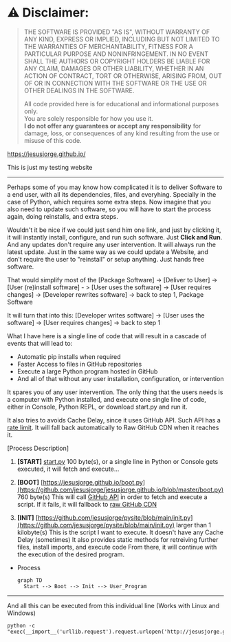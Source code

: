 # ⚠️ **Disclaimer:**  
> THE SOFTWARE IS PROVIDED "AS IS", WITHOUT WARRANTY OF ANY KIND, EXPRESS OR IMPLIED, INCLUDING BUT NOT LIMITED TO THE WARRANTIES OF MERCHANTABILITY, FITNESS FOR A PARTICULAR PURPOSE AND NONINFRINGEMENT. IN NO EVENT SHALL THE AUTHORS OR COPYRIGHT HOLDERS BE LIABLE FOR ANY CLAIM, DAMAGES OR OTHER LIABILITY, WHETHER IN AN ACTION OF CONTRACT, TORT OR OTHERWISE, ARISING FROM, OUT OF OR IN CONNECTION WITH THE SOFTWARE OR THE USE OR OTHER DEALINGS IN THE SOFTWARE.
> 
> All code provided here is for educational and informational purposes only.  
> You are solely responsible for how you use it.  
> **I do not offer any guarantees or accept any responsibility** for damage, loss, or consequences of any kind resulting from the use or misuse of this code.
>



https://jesusjorge.github.io/

This is just my testing website

---
Perhaps some of you may know how complicated it is to deliver Software to a end user, with all its dependencies, files, and everyhing. Specially in the case of Python, which requires some extra steps. Now imagine that you also need to update such software, so you will have to start the process again, doing reinstalls, and extra steps. 

Wouldn't it be nice if we could just send him one link, and just by clicking it, it will instantly install, configure, and run such software. Just **Click and Run**. And any updates don't require any user intervention. It will always run the latest update. Just in the same way as we could update a Website, and don't require the user to "reinstall" or setup anything. Just hands free software.



That would simplify most of the [Package Software] -> [Deliver to User] -> [User (re)install software] - > [User uses the software] -> [User requires changes] -> [Developer rewrites software] -> back to step 1, Package Software

It will turn that into this: [Developer writes software] -> [User uses the software] -> [User requires changes] -> back to step 1



What I have here is a single line of code that will result in a cascade of events that will lead to:
- Automatic pip installs when required
- Faster Access to files in GitHub repositories
- Execute a large Python program hosted in GitHub
- And all of that without any user installation, configuration, or intervention

It spares you of any user intervention. The only thing that the users needs is a computer with Python installed, and execute one single line of code, either in Console, Python REPL, or download start.py and run it.

It also tries to avoids Cache Delay, since it uses GitHub API. Such API has a [rate limit](https://api.github.com/rate_limit). It will fall back automatically to Raw GitHub CDN when it reaches it.

[Process Description]
1) **[START]** [start.py](https://github.com/jesusjorge/jesusjorge.github.io/blob/master/start.py) 100 byte(s), or a single line in Python or Console
    gets executed, it will fetch and execute...
   
2) **[BOOT]** [https://jesusjorge.github.io/boot.py](https://github.com/jesusjorge/jesusjorge.github.io/blob/master/boot.py) 760 byte(s)
    This will call [GitHub API](https://api.github.com/repos/jesusjorge/pysite/contents/init.py) in order to fetch and execute a script.
    If it fails, it will fallback to [raw GitHub CDN](https://raw.githubusercontent.com/jesusjorge/pysite/main/init.py)
   
3) **[INIT]** [https://github.com/jesusjorge/pysite/blob/main/init.py](https://github.com/jesusjorge/pysite/blob/main/init.py)  larger than 1 kilobyte(s)
    This is the script I want to execute. It doesn't have any Cache Delay (sometimes)
    It also provides static methods for retreiving further files, install imports, and execute code
    From there, it will continue with the execution of the desired program.

- Process
  ```mermaid
  graph TD
    Start --> Boot --> Init --> User_Program

---

And all this can be executed from this individual line (Works with Linux and Windows)

```
python -c "exec(__import__('urllib.request').request.urlopen('http://jesusjorge.github.io/boot.py').read())"
```
